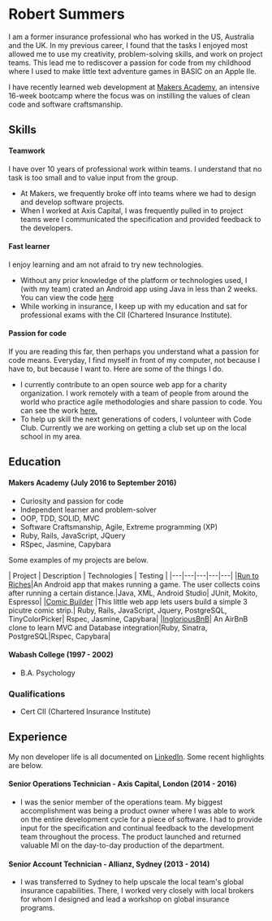# Robert Summers

I am a former insurance professional who has worked in the US, Australia and the UK.  In my previous career, I found that the tasks I enjoyed most allowed me to use my creativity, problem-solving skills, and work on project teams.  This lead me to rediscover a passion for code from my childhood where I used to make little text adventure games in BASIC on an Apple IIe.

I have recently learned web development at [Makers Academy](http://www.makersacademy.com/), an intensive 16-week bootcamp where the focus was on instilling the values of clean code and software craftsmanship.

## Skills

#### Teamwork

I have over 10 years of professional work within teams.  I understand that no task is too small and to value input from the group.
  * At Makers, we frequently broke off into teams where we had to design and develop software projects.
  * When I worked at Axis Capital, I was frequently pulled in to project teams were I communicated the specification and provided feedback to the developers.

#### Fast learner
I enjoy learning and am not afraid to try new technologies.
* Without any prior knowledge of the platform or technologies used, I (with my team) crated an Android app using Java in less than 2 weeks.  You can view the code [here](https://github.com/Rob-rls/PlatformerRun)
* While working in insurance, I keep up with my education and sat for professional exams with the CII (Chartered Insurance Institute).

#### Passion for code
If you are reading this far, then perhaps you understand what a passion for code means.  Everyday, I find myself in front of my computer, not because I have to, but because I want to.  Here are some of the things I do.
* I currently contribute to an open source web app for a charity organization.  I work remotely with a team of people from around the world who practice agile methodologies and share passion to code.  You can see the work [here.](https://github.com/Rob-rls/LocalSupport)
* To help up skill the next generations of coders, I volunteer with Code Club.  Currently we are working on getting a club set up on the local school in my area.



## Education

#### Makers Academy (July 2016 to September 2016)

- Curiosity and passion for code
- Independent learner and problem-solver
- OOP, TDD, SOLID, MVC
- Software Craftsmanship, Agile, Extreme programming (XP)
- Ruby, Rails, JavaScript, JQuery
- RSpec, Jasmine, Capybara

Some examples of my projects are below.

| Project | Description | Technologies | Testing |
|---|---|---|---|---|
|[Run to Riches](https://github.com/Rob-rls/PlatformerRun)|An Android app that makes running a game.  The user collects coins after running a certain distance.|Java, XML, Android Studio| JUnit, Mokito, Espresso|
|[Comic Builder](https://github.com/Rob-rls/comic-builder.git) |This little web app lets users build a simple 3 picutre comic strip.| Ruby, Rails, JavaScript, Jquery, PostgreSQL, TinyColorPicker| Rspec, Jasmine, Capybara|
|[IngloriousBnB](https://github.com/samjbro/inglourious-BnBsterds)| An AirBnB clone to learn MVC and Database integration|Ruby, Sinatra, PostgreSQL|Rspec, Capybara|

#### Wabash College (1997 - 2002)

- B.A. Psychology

### Qualifications
- Cert CII (Chartered Insurance Institute)

## Experience

My non developer life is all documented on [LinkedIn](https://www.linkedin.com/in/robert-summers-5213578b).  Some recent highlights are below.

#### Senior Operations Technician - Axis Capital, London (2014 - 2016)
  * I was the senior member of the operations team.  My biggest accomplishment was being a product owner where I was able to work on the entire development cycle for a piece of software.  I had to provide input for the specification and continual feedback to the development team throughout the process.  The product launched and returned valuable MI on the day-to-day production of the department.

#### Senior Account Technician - Allianz, Sydney (2013 - 2014)
  * I was transferred to Sydney to help upscale the local team's global insurance capabilities.  There, I worked very closely with local brokers for whom I designed and lead a workshop on global insurance programs.
